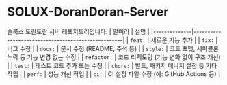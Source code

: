 # SOLUX-DoranDoran-Server
솔룩스 도란도란 서버 레포지토리입니다.
| 말머리       | 설명                                               |
|--------------|----------------------------------------------------|
| `feat:`      | 새로운 기능 추가                                   |
| `fix:`       | 버그 수정                                          |
| `docs:`      | 문서 수정 (README, 주석 등)                        |
| `style:`     | 코드 포맷, 세미콜론 누락 등 기능 변경 없는 수정    |
| `refactor:`  | 코드 리팩토링 (기능 변화 없이 구조 개선)          |
| `test:`      | 테스트 코드 추가 또는 수정                         |
| `chore:`     | 빌드, 패키지 매니저 설정 등 기타 작업             |
| `perf:`      | 성능 개선 작업                                     |
| `ci:`        | CI 설정 파일 수정 (예: GitHub Actions 등)         |
